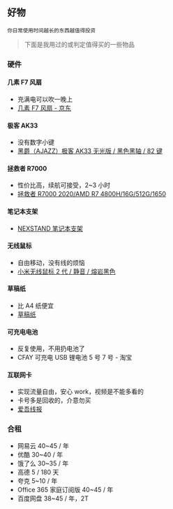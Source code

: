 ## 好物

` 你日常使用时间越长的东西越值得投资 `

> 下面是我用过的或判定值得买的一些物品

### 硬件

#### 几素 F7 风扇

- 充满电可以吹一晚上
- <a href="https://item.jd.com/46490567710.html" target="_blank">几素 F7 风扇 - 京东</a>

#### 极客 AK33

- 没有数字小键
- <a href="https://item.jd.com/4155886.html" target="_blank">黑爵（AJAZZ）极客 AK33 无光版 / 黑色黑轴 / 82 键</a>

#### 拯救者 R7000

- 性价比高，续航可接受，2~3 小时
- <a href="https://item.lenovo.com.cn/product/1007675.html" target="_blank">拯救者 R7000 2020/AMD R7 4800H/16G/512G/1650</a>

#### 笔记本支架

- <a href="https://item.jd.com/16879857473.html" target="_blank">NEXSTAND 笔记本支架</a>

#### 无线鼠标

- 自由移动，没有线的烦恼
- <a href="https://item.jd.com/100009910428.html" target="_blank">小米无线鼠标 2 代 / 静音 / 熔岩黑色</a>

#### 草稿纸

- 比 A4 纸便宜
- <a href="https://detail.tmall.com/item.htm?id=647787947342" target="_blank">草稿纸</a>

#### 可充电电池

- 反复使用，不用扔电池了
- CFAY 可充电 USB 锂电池 5 号 7 号 - 淘宝

#### 互联网卡

- 实现流量自由，安心 work，视频是不能多看的
- 卡号多是回收的，介意勿买
- <a href="https://25xianbao.com/" target="_blank">爱吾线报</a>

### 合租

- 网易云 40~45 / 年
- 优酷 30~40 / 年
- 饿了么 30~35 / 年
- 高德 5 / 180 天
- 夸克 5~10 / 年
- Office 365 家庭订阅版 40~45 / 年
- 百度网盘 38~45 / 年，2T
